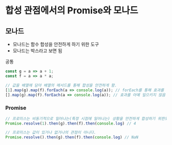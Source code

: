 # 합성 관점에서의 Promise와 모나드

## 모나드 

- 모나드는 함수 합성을 안전하게 하기 위한 도구    
- 모나드는 박스라고 보면 됨  

공통
``` javascript
const g = a => a + 1;
const f = a => a * a;
```

``` javascript
// 값을 배열에 담아 배열의 메서드를 통해 합성을 안전하게 함.
[1].map(g).map(f).forEach(a => console.log(a)); // forEach를 통해 효과를 만들음.
[].map(g).map(f).forEach(a => console.log(a)); // 효과를 아예 일으키지 않음
```

### Promise

``` javascript
// 프로미스는 비동기적으로 일어나는(특정 시점에 일어나는) 상황을 안전하게 합성하기 위한도구
Promise.resolve(1).then(g).then(f).then(console.log) // 4 

// 프로미스는 값이 있거나 없거나의 관점이 아니다.
Promise.resolve().then(g).then(f).then(console.log) // NaN
```